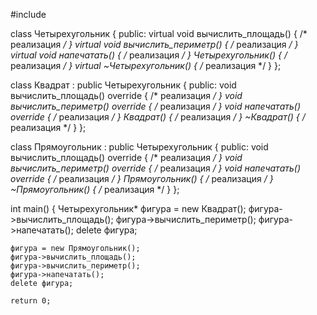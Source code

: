 
#include <iostream>

class Четырехугольник {
public:
    virtual void вычислить_площадь() { /* реализация */ }
    virtual void вычислить_периметр() { /* реализация */ }
    virtual void напечатать() { /* реализация */ }
    Четырехугольник() { /* реализация */ }
    virtual ~Четырехугольник() { /* реализация */ }
};

class Квадрат : public Четырехугольник {
public:
    void вычислить_площадь() override { /* реализация */ }
    void вычислить_периметр() override { /* реализация */ }
    void напечатать() override { /* реализация */ }
    Квадрат() { /* реализация */ }
    ~Квадрат() { /* реализация */ }
};

class Прямоугольник : public Четырехугольник {
public:
    void вычислить_площадь() override { /* реализация */ }
    void вычислить_периметр() override { /* реализация */ }
    void напечатать() override { /* реализация */ }
    Прямоугольник() { /* реализация */ }
    ~Прямоугольник() { /* реализация */ }
};

int main() {
    Четырехугольник* фигура = new Квадрат();
    фигура->вычислить_площадь();
    фигура->вычислить_периметр();
    фигура->напечатать();
    delete фигура;

    фигура = new Прямоугольник();
    фигура->вычислить_площадь();
    фигура->вычислить_периметр();
    фигура->напечатать();
    delete фигура;

    return 0;
